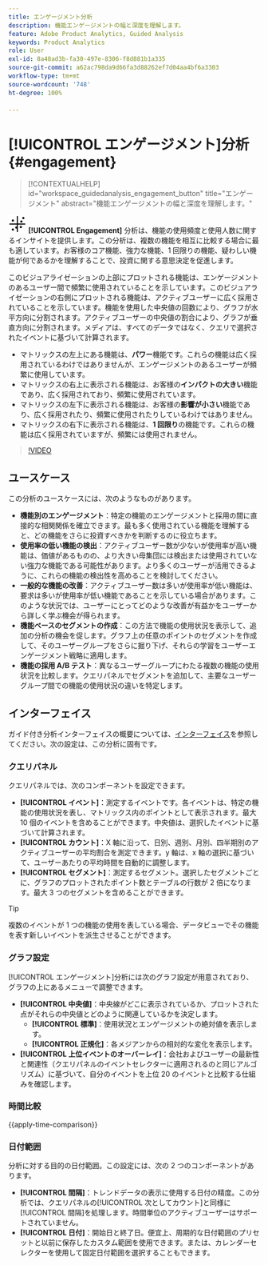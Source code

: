 ```yaml
---
title: エンゲージメント分析
description: 機能エンゲージメントの幅と深度を理解します。
feature: Adobe Product Analytics, Guided Analysis
keywords: Product Analytics
role: User
exl-id: 8a48ad3b-fa30-497e-8306-f8d881b1a335
source-git-commit: a62ac798da9d66fa3d88262ef7d04aa4bf6a3303
workflow-type: tm+mt
source-wordcount: '748'
ht-degree: 100%

---
```


# [!UICONTROL エンゲージメント]分析 {#engagement}

<!-- markdownlint-disable MD034 -->

>[!CONTEXTUALHELP]
>id="workspace_guidedanalysis_engagement_button"
>title="エンゲージメント"
>abstract="機能エンゲージメントの幅と深度を理解します。"

<!-- markdownlint-enable MD034 -->


![EngagementGraph](/help/assets/icons/EngagementGraph.svg) **[!UICONTROL Engagement]** 分析は、機能の使用頻度と使用人数に関するインサイトを提供します。この分析は、複数の機能を相互に比較する場合に最も適しています。お客様のコア機能、強力な機能、1 回限りの機能、疑わしい機能が何であるかを理解することで、投資に関する意思決定を促進します。

このビジュアライゼーションの上部にプロットされる機能は、エンゲージメントのあるユーザー間で頻繁に使用されていることを示しています。このビジュアライゼーションの右側にプロットされる機能は、アクティブユーザーに広く採用されていることを示しています。機能を使用した中央値の回数により、グラフが水平方向に分割されます。アクティブユーザーの中央値の割合により、グラフが垂直方向に分割されます。メディアは、すべてのデータではなく、クエリで選択されたイベントに基づいて計算されます。

* マトリックスの左上にある機能は、**パワー**&#x200B;機能です。これらの機能は広く採用されているわけではありませんが、エンゲージメントのあるユーザーが頻繁に使用しています。
* マトリックスの右上に表示される機能は、お客様の&#x200B;**インパクトの大きい**&#x200B;機能であり、広く採用されており、頻繁に使用されています。
* マトリックスの左下に表示される機能は、お客様の&#x200B;**影響が小さい**&#x200B;機能であり、広く採用されたり、頻繁に使用されたりしているわけではありません。
* マトリックスの右下に表示される機能は、**1 回限り**&#x200B;の機能です。これらの機能は広く採用されていますが、頻繁には使用されません。

>[!VIDEO](https://video.tv.adobe.com/v/3429489/&learn=on)


## ユースケース

この分析のユースケースには、次のようなものがあります。

* **機能別のエンゲージメント**：特定の機能のエンゲージメントと採用の間に直接的な相関関係を確立できます。最も多く使用されている機能を理解すると、どの機能をさらに投資すべきかを判断するのに役立ちます。
* **使用率の低い機能の検出**：アクティブユーザー数が少ないが使用率が高い機能は、価値があるものの、より大きい母集団には検出または使用されていない強力な機能である可能性があります。より多くのユーザーが活用できるように、これらの機能の検出性を高めることを検討してください。
* **一般的な機能の改善**：アクティブユーザー数は多いが使用率が低い機能は、要求は多いが使用率が低い機能であることを示している場合があります。このような状況では、ユーザーにとってどのような改善が有益かをユーザーから詳しく学ぶ機会が得られます。
* **機能ベースのセグメントの作成**：この方法で機能の使用状況を表示して、追加の分析の機会を促します。グラフ上の任意のポイントのセグメントを作成して、そのユーザーグループをさらに掘り下げ、それらの学習をユーザーエンゲージメント戦略に適用します。
* **機能の採用 A/B テスト**：異なるユーザーグループにわたる複数の機能の使用状況を比較します。クエリパネルでセグメントを追加して、主要なユーザーグループ間での機能の使用状況の違いを特定します。

## インターフェイス

ガイド付き分析インターフェイスの概要については、[インターフェイス](../overview.md#interface)を参照してください。次の設定は、この分析に固有です。

### クエリパネル

クエリパネルでは、次のコンポーネントを設定できます。

* **[!UICONTROL イベント]**：測定するイベントです。各イベントは、特定の機能の使用状況を表し、マトリックス内のポイントとして表示されます。最大 10 個のイベントを含めることができます。中央値は、選択したイベントに基づいて計算されます。
* **[!UICONTROL カウント]**：X 軸に沿って、日別、週別、月別、四半期別のアクティブユーザーの平均割合を測定できます。y 軸は、x 軸の選択に基づいて、ユーザーあたりの平均時間を自動的に調整します。
* **[!UICONTROL セグメント]**：測定するセグメント。選択したセグメントごとに、グラフのプロットされたポイント数とテーブルの行数が 2 倍になります。最大 3 つのセグメントを含めることができます。

>[!TIP]
>
>複数のイベントが 1 つの機能の使用を表している場合、データビューでその機能を表す新しいイベントを派生させることができます。

### グラフ設定

[!UICONTROL エンゲージメント]分析には次のグラフ設定が用意されており、グラフの上にあるメニューで調整できます。

* **[!UICONTROL 中央値]**：中央線がどこに表示されているか、プロットされた点がそれらの中央値とどのように関連しているかを決定します。
   * **[!UICONTROL 標準]**：使用状況とエンゲージメントの絶対値を表示します。
   * **[!UICONTROL 正規化]**：各メジアンからの相対的な変化を表示します。
* **[!UICONTROL 上位イベントのオーバーレイ]**：会社およびユーザーの最新性と関連性（クエリパネルのイベントセレクターに適用されるのと同じアルゴリズム）に基づいて、自分のイベントを上位 20 のイベントと比較する仕組みを確認します。

### 時間比較

{{apply-time-comparison}}

### 日付範囲

分析に対する目的の日付範囲。この設定には、次の 2 つのコンポーネントがあります。

* **[!UICONTROL 間隔]**：トレンドデータの表示に使用する日付の精度。この分析では、クエリパネルの[!UICONTROL 次としてカウント]と同様に[!UICONTROL 間隔]を処理します。時間単位のアクティブユーザーはサポートされていません。
* **[!UICONTROL 日付]**：開始日と終了日。便宜上、周期的な日付範囲のプリセットと以前に保存したカスタム範囲を使用できます。または、カレンダーセレクターを使用して固定日付範囲を選択することもできます。

<!--
## Example

See below for an example of the analysis.

![Enagement compare](../assets/engagement-compare.png)
-->
